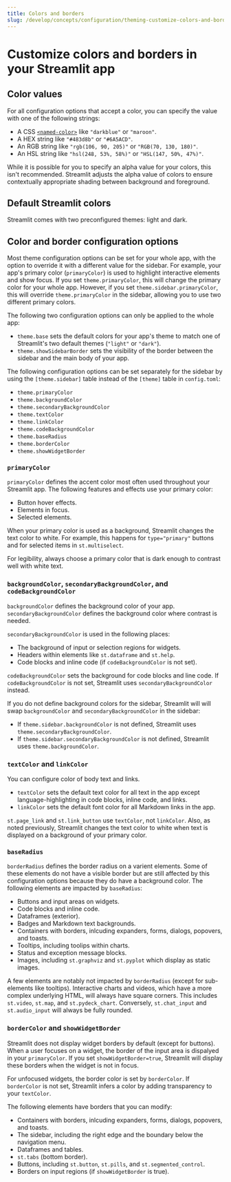 ```yaml
---
title: Colors and borders
slug: /develop/concepts/configuration/theming-customize-colors-and-borders
---
```


# Customize colors and borders in your Streamlit app

## Color values

For all configuration options that accept a color, you can specify the value with one of the following strings:

- A CSS [`<named-color>`](https://developer.mozilla.org/en-US/docs/Web/CSS/named-color) like `"darkblue"` or `"maroon"`.
- A HEX string like `"#483d8b"` or `"#6A5ACD"`.
- An RGB string like `"rgb(106, 90, 205)"` or `"RGB(70, 130, 180)"`.
- An HSL string like `"hsl(248, 53%, 58%)"` or `"HSL(147, 50%, 47%)"`.

<Tip>

While it is possible for you to specify an alpha value for your colors, this isn't recommended. Streamlit adjusts the alpha value of colors to ensure contextually appropriate shading between background and foreground.

</Tip>

## Default Streamlit colors

Streamlit comes with two preconfigured themes: light and dark.

## Color and border configuration options

Most theme configuration options can be set for your whole app, with the option to override it with a different value for the sidebar. For example, your app's primary color (`primaryColor`) is used to highlight interactive elements and show focus. If you set `theme.primaryColor`, this will change the primary color for your whole app. However, if you set `theme.sidebar.primaryColor`, this will override `theme.primaryColor` in the sidebar, allowing you to use two different primary colors.

The following two configuration options can only be applied to the whole app:

- `theme.base` sets the default colors for your app's theme to match one of Streamlit's two default themes (`"light"` or `"dark"`).
- `theme.showSidebarBorder` sets the visibility of the border between the sidebar and the main body of your app.

The following configuration options can be set separately for the sidebar by using the `[theme.sidebar]` table instead of the `[theme]` table in `config.toml`:

- `theme.primaryColor`
- `theme.backgroundColor`
- `theme.secondaryBackgroundColor`
- `theme.textColor`
- `theme.linkColor`
- `theme.codeBackgroundColor`
- `theme.baseRadius`
- `theme.borderColor`
- `theme.showWidgetBorder`

### `primaryColor`

`primaryColor` defines the accent color most often used throughout your Streamlit
app. The following features and effects use your primary color:

- Button hover effects.
- Elements in focus.
- Selected elements.

<Tip>

When your primary color is used as a background, Streamlit changes the text color to white. For example, this happens for `type="primary"` buttons and for selected items in `st.multiselect`.

For legibility, always choose a primary color that is dark enough to contrast well with white text.

</Tip>

### `backgroundColor`, `secondaryBackgroundColor`, and `codeBackgroundColor`

`backgroundColor` defines the background color of your app. `secondaryBackgroundColor` defines the background color where contrast is needed.

`secondaryBackgroundColor` is used in the following places:

- The background of input or selection regions for widgets.
- Headers within elements like `st.dataframe` and `st.help`.
- Code blocks and inline code (if `codeBackgroundColor` is not set).

`codeBackgroundColor` sets the background for code blocks and line code. If `codeBackgroundColor` is not set, Streamlit uses `secondaryBackgroundColor` instead.

<Note>

If you do not define background colors for the sidebar, Streamlit will will swap `backgroundColor` and `secondaryBackgroundColor` in the sidebar:

- If `theme.sidebar.backgroundColor` is not defined, Streamlit uses `theme.secondaryBackgroundColor`.
- If `theme.sidebar.secondaryBackgroundColor` is not defined, Streamlit uses `theme.backgroundColor`.

</Note>

### `textColor` and `linkColor`

You can configure color of body text and links.

- `textColor` sets the default text color for all text in the app except language-highlighting in code blocks, inline code, and links.
- `linkColor` sets the default font color for all Markdown links in the app.

`st.page_link` and `st.link_button` use `textColor`, not `linkColor`. Also, as noted previously, Streamlit changes the text color to white when text is displayed on a background of your primary color.

### `baseRadius`

`borderRadius` defines the border radius on a varient elements. Some of these elements do not have a visible border but are still affected by this configuration options because they do have a background color. The following elements are impacted by `baseRadius`:

- Buttons and input areas on widgets.
- Code blocks and inline code.
- Dataframes (exterior).
- Badges and Markdown text backgrounds.
- Containers with borders, inlcuding expanders, forms, dialogs, popovers, and toasts.
- Tooltips, including toolips within charts.
- Status and exception message blocks.
- Images, including `st.graphviz` and `st.pyplot` which display as static images.

A few elements are notably not impacted by `borderRadius` (except for sub-elements like tooltips). Interactive charts and videos, which have a more complex underlying HTML, will always have square corners. This includes `st.video`, `st.map`, and `st.pydeck_chart`. Conversely, `st.chat_input` and `st.audio_input` will always be fully rounded.

### `borderColor` and `showWidgetBorder`

Streamlit does not display widget borders by default (except for buttons). When a user focuses on a widget, the border of the input area is dispalyed in your `primaryColor`. If you set `showWidgetBorder=true`, Streamlit will display these borders when the widget is not in focus.

For unfocused widgets, the border color is set by `borderColor`. If `borderColor` is not set, Streamlit infers a color by adding transparency to your `textColor`.

The following elements have borders that you can modify:

- Containers with borders, inlcuding expanders, forms, dialogs, popovers, and toasts.
- The sidebar, including the right edge and the boundary below the navigation menu.
- Dataframes and tables.
- `st.tabs` (bottom border).
- Buttons, including `st.button`, `st.pills`, and `st.segmented_control`.
- Borders on input regions (if `showWidgetBorder` is true).
